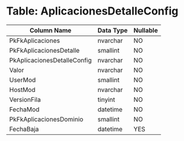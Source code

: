# Table: AplicacionesDetalleConfig

| Column Name | Data Type | Nullable |
|-------------|-----------|----------|
| PkFkAplicaciones | nvarchar | NO |
| PkFkAplicacionesDetalle | smallint | NO |
| PkAplicacionesDetalleConfig | nvarchar | NO |
| Valor | nvarchar | NO |
| UserMod | smallint | NO |
| HostMod | nvarchar | NO |
| VersionFila | tinyint | NO |
| FechaMod | datetime | NO |
| PkFkAplicacionesDominio | smallint | NO |
| FechaBaja | datetime | YES |
